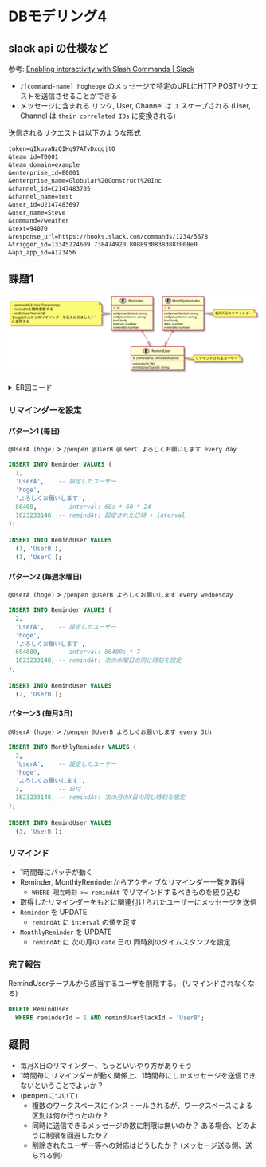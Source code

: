 # DBモデリング4

## slack api の仕様など

参考: [Enabling interactivity with Slash Commands | Slack](https://api.slack.com/interactivity/slash-commands)

- `/[command-name] hogheoge` のメッセージで特定のURLにHTTP POSTリクエストを送信させることができる
- メッセージに含まれる リンク, User, Channel は エスケープされる (User, Channel は `their correlated IDs` に変換される)

送信されるリクエストは以下のような形式

```text
token=gIkuvaNzQIHg97ATvDxqgjtO
&team_id=T0001
&team_domain=example
&enterprise_id=E0001
&enterprise_name=Globular%20Construct%20Inc
&channel_id=C2147483705
&channel_name=test
&user_id=U2147483697
&user_name=Steve
&command=/weather
&text=94070
&response_url=https://hooks.slack.com/commands/1234/5678
&trigger_id=13345224609.738474920.8088930838d88f008e0
&api_app_id=A123456
```

## 課題1

![diagram1](assets/diagram01.svg)

<details><summary>ER図コード</summary>

```plantuml
entity Reminder {
  + id
  ---
  setByUserSlackId: string
  setByUserName: string
  text: body
  interval: number
  remindAt: number
}
note left
- remindAtはUnix Timestamp
- rimindAtを随時更新する
- setByUserName は 
`[hoge]さんからのリマインダーを伝えにきました！`
に使用する
end note

entity MonthlyReminder {
  + id
  ---
  setByUserSlackId: string
  setByUserName: string
  text: body
  date: number
  remindAt: number
}
note right
毎月X日のリマインダー
end note

entity RemindUser {
  + (reminderId, remindedUserId)
  ---
  reminderId: [fk]
  remindUserSlackId: string
}
note right
リマインドされるユーザー
end note

Reminder ||--o{ RemindUser 
MonthlyReminder ||--o{ RemindUser 
```
</details>

### リマインダーを設定

#### パターン1 (毎日)

`@UserA (hoge)` > `/penpen @UserB @UserC よろしくお願いします every day`

```sql
INSERT INTO Reminder VALUES (
  1,
  'UserA',    -- 設定したユーザー
  'hoge',
  'よろしくお願いします',
  86400,      -- interval: 60s * 60 * 24
  1623233148, -- remindAt: 設定された日時 + interval
);

INSERT INTO RemindUser VALUES
  (1, 'UserB'),
  (1, 'UserC');
```

#### パターン2 (毎週水曜日)

`@UserA (hoge)` > `/penpen @UserB よろしくお願いします every wednesday`

```sql
INSERT INTO Reminder VALUES (
  2,
  'UserA',    -- 設定したユーザー
  'hoge',
  'よろしくお願いします',
  604800,     -- interval: 86400s * 7
  1623233148, -- remindAt: 次の水曜日の同じ時刻を設定
);

INSERT INTO RemindUser VALUES
  (2, 'UserB');
```

#### パターン3 (毎月3日)

`@UserA (hoge)` > `/penpen @UserB よろしくお願いします every 3th`

```sql
INSERT INTO MonthlyReminder VALUES (
  3,
  'UserA',    -- 設定したユーザー
  'hoge',
  'よろしくお願いします',
  3,          -- 日付
  1623233148, -- remindAt: 次の月のX日の同じ時刻を設定
);

INSERT INTO RemindUser VALUES
  (3, 'UserB');
```

### リマインド

- 1時間毎にバッチが動く
- Reminder, MonthlyReminderからアクティブなリマインダー一覧を取得
  - `WHERE 現在時刻 >= remindAt` でリマインドするべきものを絞り込む
- 取得したリマインダーをもとに関連付けられたユーザーにメッセージを送信
- `Reminder` を UPDATE
  - `remindAt` に `interval` の値を足す
- `MonthlyReminder` を UPDATE
  - `remindAt` に 次の月の `date` 日の 同時刻のタイムスタンプを設定

### 完了報告

RemindUserテーブルから該当するユーザを削除する。 (リマインドされなくなる)

```sql
DELETE RemindUser
  WHERE reminderId = 1 AND remindUserSlackId = 'UserB';
```

## 疑問

- 毎月X日のリマインダー、もっといいやり方がありそう
- 1時間毎にリマインダーが動く関係上、1時間毎にしかメッセージを送信できないということでよいか？
- (penpenについて)
  - 複数のワークスペースにインストールされるが、ワークスペースによる区別は何か行ったのか？
  - 同時に送信できるメッセージの数に制限は無いのか？ ある場合、どのように制限を回避したか？
  - 削除されたユーザー等への対応はどうしたか？ (メッセージ送る側、送られる側)
